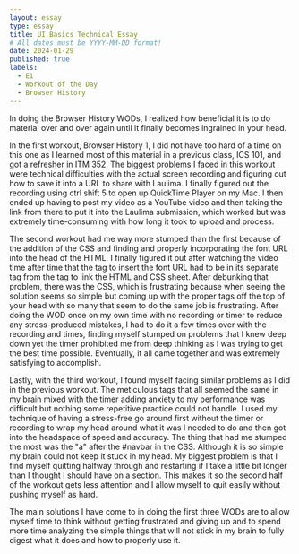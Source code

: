 ```yaml
---
layout: essay
type: essay
title: UI Basics Technical Essay
# All dates must be YYYY-MM-DD format!
date: 2024-01-29
published: true
labels:
  - E1
  - Workout of the Day
  - Browser History
---
```


In doing the Browser History WODs, I realized how beneficial it is to do material over and over again until it finally becomes ingrained in your head. 

In the first workout, Browser History 1, I did not have too hard of a time on this one as I learned most of this material in a previous class, ICS 101, and got a refresher in ITM 352. The biggest problems I faced in this workout were technical difficulties with the actual screen recording and figuring out how to save it into a URL to share with Laulima. I finally figured out the recording using ctrl shift 5 to open up QuickTime Player on my Mac. I then ended up having to post my video as a YouTube video and then taking the link from there to put it into the Laulima submission, which worked but was extremely time-consuming with how long it took to upload and process.

The second workout had me way more stumped than the first because of the addition of the CSS and finding and properly incorporating the font URL into the head of the HTML. I finally figured it out after watching the video time after time that the tag to insert the font URL had to be in its separate tag from the tag to link the HTML and CSS sheet. After debunking that problem, there was the CSS, which is frustrating because when seeing the solution seems so simple but coming up with the proper tags off the top of your head with so many that seem to do the same job is frustrating. After doing the WOD once on my own time with no recording or timer to reduce any stress-produced mistakes, I had to do it a few times over with the recording and times, finding myself stumped on problems that I knew deep down yet the timer prohibited me from deep thinking as I was trying to get the best time possible. Eventually, it all came together and was extremely satisfying to accomplish. 

Lastly, with the third workout, I found myself facing similar problems as I did in the previous workout. The meticulous tags that all seemed the same in my brain mixed with the timer adding anxiety to my performance was difficult but nothing some repetitive practice could not handle. I used my technique of having a stress-free go around first without the timer or recording to wrap my head around what it was I needed to do and then got into the headspace of speed and accuracy. The thing that had me stumped the most was the "a" after the #navbar in the CSS. Although it is so simple my brain could not keep it stuck in my head. My biggest problem is that I find myself quitting halfway through and restarting if I take a little bit longer than I thought I should have on a section. This makes it so the second half of the workout gets less attention and I allow myself to quit easily without pushing myself as hard.

The main solutions I have come to in doing the first three WODs are to allow myself time to think without getting frustrated and giving up and to spend more time analyzing the simple things that will not stick in my brain to fully digest what it does and how to properly use it.